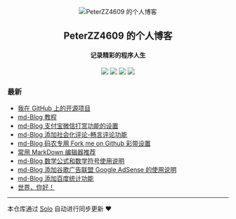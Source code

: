 <p align="center"><img alt="PeterZZ4609 的个人博客" src="https://static.b3log.org/images/brand/solo-32.png"></p><h2 align="center">
PeterZZ4609 的个人博客
</h2>

<h4 align="center">记录精彩的程序人生</h4>
<p align="center"><a title="PeterZZ4609 的个人博客" target="_blank" href="https://github.com/PeterZZ4609/solo-blog"><img src="https://img.shields.io/github/last-commit/PeterZZ4609/solo-blog.svg?style=flat-square&color=FF9900"></a>
<a title="GitHub repo size in bytes" target="_blank" href="https://github.com/PeterZZ4609/solo-blog"><img src="https://img.shields.io/github/repo-size/PeterZZ4609/solo-blog.svg?style=flat-square"></a>
<a title="Solo Version" target="_blank" href="https://github.com/b3log/solo/releases"><img src="https://img.shields.io/badge/solo-3.6.6-f1e05a.svg?style=flat-square&color=blueviolet"></a>
<a title="Hits" target="_blank" href="https://github.com/b3log/hits"><img src="https://hits.b3log.org/PeterZZ4609/solo-blog.svg"></a></p>

### 最新

* [我在 GitHub 上的开源项目](https://solo.peterzhang.top/my-github-repos)
* [md-Blog 教程](https://solo.peterzhang.top/articles/2019/11/10/1573330410139.html)
* [md-Blog 支付宝微信打赏功能的设置](https://solo.peterzhang.top/articles/2019/11/10/1573330409854.html)
* [md-Blog 添加社会化评论-畅言评论功能](https://solo.peterzhang.top/articles/2019/11/10/1573330409632.html)
* [md-Blog 码农专用 Fork me on Github 彩带设置](https://solo.peterzhang.top/articles/2019/11/10/1573330409350.html)
* [常用 MarkDown 编辑器推荐](https://solo.peterzhang.top/articles/2019/11/10/1573330409078.html)
* [md-Blog 数学公式和数学符号使用说明](https://solo.peterzhang.top/articles/2019/11/10/1573330408765.html)
* [md-Blog 添加谷歌广告联盟 Google AdSense 的使用说明](https://solo.peterzhang.top/articles/2019/11/10/1573330408371.html)
* [md-Blog 添加百度统计功能](https://solo.peterzhang.top/articles/2019/11/10/1573330408068.html)
* [世界，你好！](https://solo.peterzhang.top/hello-solo)



---

本仓库通过 [Solo](https://github.com/b3log/solo) 自动进行同步更新 ❤️ 
